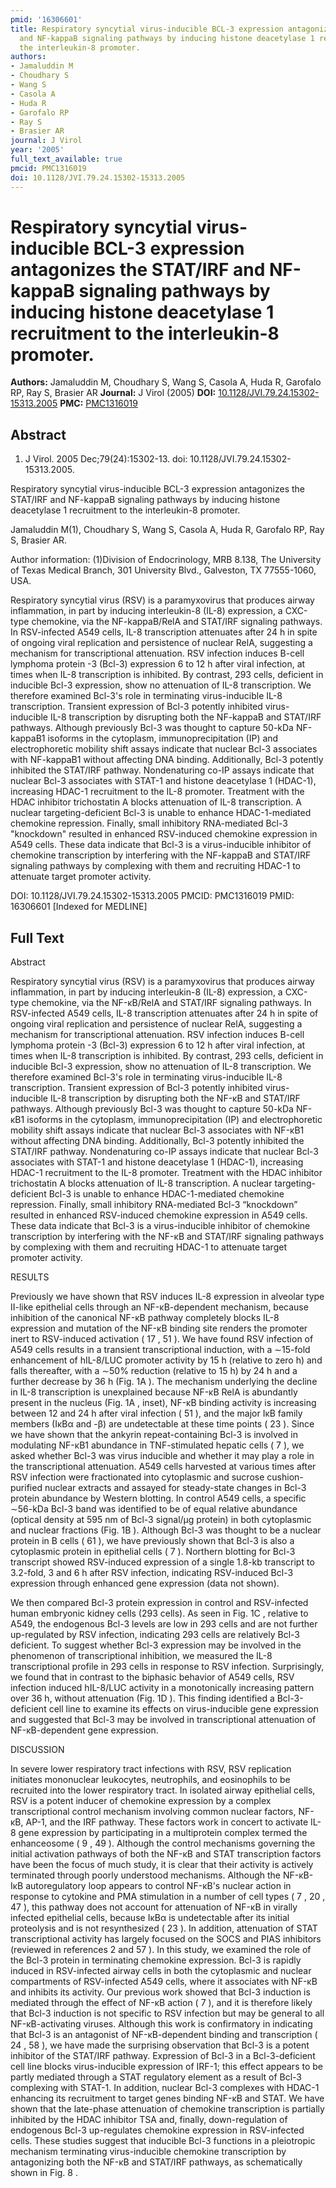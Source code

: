 ```yaml
---
pmid: '16306601'
title: Respiratory syncytial virus-inducible BCL-3 expression antagonizes the STAT/IRF
  and NF-kappaB signaling pathways by inducing histone deacetylase 1 recruitment to
  the interleukin-8 promoter.
authors:
- Jamaluddin M
- Choudhary S
- Wang S
- Casola A
- Huda R
- Garofalo RP
- Ray S
- Brasier AR
journal: J Virol
year: '2005'
full_text_available: true
pmcid: PMC1316019
doi: 10.1128/JVI.79.24.15302-15313.2005
---
```


# Respiratory syncytial virus-inducible BCL-3 expression antagonizes the STAT/IRF and NF-kappaB signaling pathways by inducing histone deacetylase 1 recruitment to the interleukin-8 promoter.
**Authors:** Jamaluddin M, Choudhary S, Wang S, Casola A, Huda R, Garofalo RP, Ray S, Brasier AR
**Journal:** J Virol (2005)
**DOI:** [10.1128/JVI.79.24.15302-15313.2005](https://doi.org/10.1128/JVI.79.24.15302-15313.2005)
**PMC:** [PMC1316019](https://www.ncbi.nlm.nih.gov/pmc/articles/PMC1316019/)

## Abstract

1. J Virol. 2005 Dec;79(24):15302-13. doi: 10.1128/JVI.79.24.15302-15313.2005.

Respiratory syncytial virus-inducible BCL-3 expression antagonizes the STAT/IRF 
and NF-kappaB signaling pathways by inducing histone deacetylase 1 recruitment 
to the interleukin-8 promoter.

Jamaluddin M(1), Choudhary S, Wang S, Casola A, Huda R, Garofalo RP, Ray S, 
Brasier AR.

Author information:
(1)Division of Endocrinology, MRB 8.138, The University of Texas Medical Branch, 
301 University Blvd., Galveston, TX 77555-1060, USA.

Respiratory syncytial virus (RSV) is a paramyxovirus that produces airway 
inflammation, in part by inducing interleukin-8 (IL-8) expression, a CXC-type 
chemokine, via the NF-kappaB/RelA and STAT/IRF signaling pathways. In 
RSV-infected A549 cells, IL-8 transcription attenuates after 24 h in spite of 
ongoing viral replication and persistence of nuclear RelA, suggesting a 
mechanism for transcriptional attenuation. RSV infection induces B-cell lymphoma 
protein -3 (Bcl-3) expression 6 to 12 h after viral infection, at times when 
IL-8 transcription is inhibited. By contrast, 293 cells, deficient in inducible 
Bcl-3 expression, show no attenuation of IL-8 transcription. We therefore 
examined Bcl-3's role in terminating virus-inducible IL-8 transcription. 
Transient expression of Bcl-3 potently inhibited virus-inducible IL-8 
transcription by disrupting both the NF-kappaB and STAT/IRF pathways. Although 
previously Bcl-3 was thought to capture 50-kDa NF-kappaB1 isoforms in the 
cytoplasm, immunoprecipitation (IP) and electrophoretic mobility shift assays 
indicate that nuclear Bcl-3 associates with NF-kappaB1 without affecting DNA 
binding. Additionally, Bcl-3 potently inhibited the STAT/IRF pathway. 
Nondenaturing co-IP assays indicate that nuclear Bcl-3 associates with STAT-1 
and histone deacetylase 1 (HDAC-1), increasing HDAC-1 recruitment to the IL-8 
promoter. Treatment with the HDAC inhibitor trichostatin A blocks attenuation of 
IL-8 transcription. A nuclear targeting-deficient Bcl-3 is unable to enhance 
HDAC-1-mediated chemokine repression. Finally, small inhibitory RNA-mediated 
Bcl-3 "knockdown" resulted in enhanced RSV-induced chemokine expression in A549 
cells. These data indicate that Bcl-3 is a virus-inducible inhibitor of 
chemokine transcription by interfering with the NF-kappaB and STAT/IRF signaling 
pathways by complexing with them and recruiting HDAC-1 to attenuate target 
promoter activity.

DOI: 10.1128/JVI.79.24.15302-15313.2005
PMCID: PMC1316019
PMID: 16306601 [Indexed for MEDLINE]

## Full Text

Abstract

Respiratory syncytial virus (RSV) is a paramyxovirus that produces airway inflammation, in part by inducing interleukin-8 (IL-8) expression, a CXC-type chemokine, via the NF-κB/RelA and STAT/IRF signaling pathways. In RSV-infected A549 cells, IL-8 transcription attenuates after 24 h in spite of ongoing viral replication and persistence of nuclear RelA, suggesting a mechanism for transcriptional attenuation. RSV infection induces B-cell lymphoma protein -3 (Bcl-3) expression 6 to 12 h after viral infection, at times when IL-8 transcription is inhibited. By contrast, 293 cells, deficient in inducible Bcl-3 expression, show no attenuation of IL-8 transcription. We therefore examined Bcl-3's role in terminating virus-inducible IL-8 transcription. Transient expression of Bcl-3 potently inhibited virus-inducible IL-8 transcription by disrupting both the NF-κB and STAT/IRF pathways. Although previously Bcl-3 was thought to capture 50-kDa NF-κB1 isoforms in the cytoplasm, immunoprecipitation (IP) and electrophoretic mobility shift assays indicate that nuclear Bcl-3 associates with NF-κB1 without affecting DNA binding. Additionally, Bcl-3 potently inhibited the STAT/IRF pathway. Nondenaturing co-IP assays indicate that nuclear Bcl-3 associates with STAT-1 and histone deacetylase 1 (HDAC-1), increasing HDAC-1 recruitment to the IL-8 promoter. Treatment with the HDAC inhibitor trichostatin A blocks attenuation of IL-8 transcription. A nuclear targeting-deficient Bcl-3 is unable to enhance HDAC-1-mediated chemokine repression. Finally, small inhibitory RNA-mediated Bcl-3 “knockdown” resulted in enhanced RSV-induced chemokine expression in A549 cells. These data indicate that Bcl-3 is a virus-inducible inhibitor of chemokine transcription by interfering with the NF-κB and STAT/IRF signaling pathways by complexing with them and recruiting HDAC-1 to attenuate target promoter activity.

RESULTS

Previously we have shown that RSV induces IL-8 expression in alveolar type II-like epithelial cells through an NF-κB-dependent mechanism, because inhibition of the canonical NF-κB pathway completely blocks IL-8 expression and mutation of the NF-κB binding site renders the promoter inert to RSV-induced activation ( 17 , 51 ). We have found RSV infection of A549 cells results in a transient transcriptional induction, with a ∼15-fold enhancement of hIL-8/LUC promoter activity by 15 h (relative to zero h) and falls thereafter, with a ∼50% reduction (relative to 15 h) by 24 h and a further decrease by 36 h (Fig. 1A ). The mechanism underlying the decline in IL-8 transcription is unexplained because NF-κB RelA is abundantly present in the nucleus (Fig. 1A , inset), NF-κB binding activity is increasing between 12 and 24 h after viral infection ( 51 ), and the major IκB family members (IκBα and -β) are undetectable at these time points ( 23 ). Since we have shown that the ankyrin repeat-containing Bcl-3 is involved in modulating NF-κB1 abundance in TNF-stimulated hepatic cells ( 7 ), we asked whether Bcl-3 was virus inducible and whether it may play a role in the transcriptional attenuation. A549 cells harvested at various times after RSV infection were fractionated into cytoplasmic and sucrose cushion-purified nuclear extracts and assayed for steady-state changes in Bcl-3 protein abundance by Western blotting. In control A549 cells, a specific ∼56-kDa Bcl-3 band was identified to be of equal relative abundance (optical density at 595 nm of Bcl-3 signal/μg protein) in both cytoplasmic and nuclear fractions (Fig. 1B ). Although Bcl-3 was thought to be a nuclear protein in B cells ( 61 ), we have previously shown that Bcl-3 is also a cytoplasmic protein in epithelial cells ( 7 ). Northern blotting for Bcl-3 transcript showed RSV-induced expression of a single 1.8-kb transcript to 3.2-fold, 3 and 6 h after RSV infection, indicating RSV-induced Bcl-3 expression through enhanced gene expression (data not shown).

We then compared Bcl-3 protein expression in control and RSV-infected human embryonic kidney cells (293 cells). As seen in Fig. 1C , relative to A549, the endogenous Bcl-3 levels are low in 293 cells and are not further up-regulated by RSV infection, indicating 293 cells are relatively Bcl-3 deficient. To suggest whether Bcl-3 expression may be involved in the phenomenon of transcriptional inhibition, we measured the IL-8 transcriptional profile in 293 cells in response to RSV infection. Surprisingly, we found that in contrast to the biphasic behavior of A549 cells, RSV infection induced hIL-8/LUC activity in a monotonically increasing pattern over 36 h, without attenuation (Fig. 1D ). This finding identified a Bcl-3-deficient cell line to examine its effects on virus-inducible gene expression and suggested that Bcl-3 may be involved in transcriptional attenuation of NF-κB-dependent gene expression.

DISCUSSION

In severe lower respiratory tract infections with RSV, RSV replication initiates mononuclear leukocytes, neutrophils, and eosinophils to be recruited into the lower respiratory tract. In isolated airway epithelial cells, RSV is a potent inducer of chemokine expression by a complex transcriptional control mechanism involving common nuclear factors, NF-κB, AP-1, and the IRF pathway. These factors work in concert to activate IL-8 gene expression by participating in a multiprotein complex termed the enhanceosome ( 9 , 49 ). Although the control mechanisms governing the initial activation pathways of both the NF-κB and STAT transcription factors have been the focus of much study, it is clear that their activity is actively terminated through poorly understood mechanisms. Although the NF-κB-IκB autoregulatory loop appears to control NF-κB's nuclear action in response to cytokine and PMA stimulation in a number of cell types ( 7 , 20 , 47 ), this pathway does not account for attenuation of NF-κB in virally infected epithelial cells, because IκBα is undetectable after its initial proteolysis and is not resynthesized ( 23 ). In addition, attenuation of STAT transcriptional activity has largely focused on the SOCS and PIAS inhibitors (reviewed in references 2 and 57 ). In this study, we examined the role of the Bcl-3 protein in terminating chemokine expression. Bcl-3 is rapidly induced in RSV-infected airway cells in both the cytoplasmic and nuclear compartments of RSV-infected A549 cells, where it associates with NF-κB and inhibits its activity. Our previous work showed that Bcl-3 induction is mediated through the effect of NF-κB action ( 7 ), and it is therefore likely that Bcl-3 induction is not specific to RSV infection but may be general to all NF-κB-activating viruses. Although this work is confirmatory in indicating that Bcl-3 is an antagonist of NF-κB-dependent binding and transcription ( 24 , 58 ), we have made the surprising observation that Bcl-3 is a potent inhibitor of the STAT/IRF pathway. Expression of Bcl-3 in a Bcl-3-deficient cell line blocks virus-inducible expression of IRF-1; this effect appears to be partly mediated through a STAT regulatory element as a result of Bcl-3 complexing with STAT-1. In addition, nuclear Bcl-3 complexes with HDAC-1 enhancing its recruitment to target genes binding NF-κB and STAT. We have shown that the late-phase attenuation of chemokine transcription is partially inhibited by the HDAC inhibitor TSA and, finally, down-regulation of endogenous Bcl-3 up-regulates chemokine expression in RSV-infected cells. These studies suggest that inducible Bcl-3 functions in a pleiotropic mechanism terminating virus-inducible chemokine transcription by antagonizing both the NF-κB and STAT/IRF pathways, as schematically shown in Fig. 8 .
